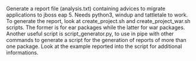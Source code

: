 Generate a report file (analysis.txt) containing advices to migrate applications to jboss eap 5.
Needs python3, windup and tattletale to work.
To generate the report, look at create_project.sh and create_project_war.sh scripts. The former is for ear packages while the latter for war packages.
Another useful script is script_generator.py, to use in pipe with other commands to generate a script for the generation of reports of more than one package. Look at the example reported into the script for additional informations.

